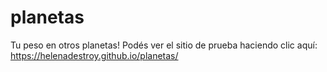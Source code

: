 # planetas
Tu peso en otros planetas!
Podés ver el sitio de prueba haciendo clic aquí:
https://helenadestroy.github.io/planetas/
